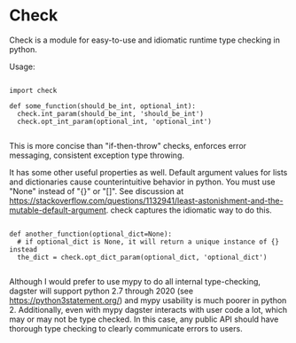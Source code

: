 # Check

Check is a module for easy-to-use and idiomatic runtime type checking in python.

Usage:

```

import check

def some_function(should_be_int, optional_int):
  check.int_param(should_be_int, 'should_be_int')
  check.opt_int_param(optional_int, 'optional_int')
  
```

This is more concise than "if-then-throw" checks, enforces error messaging, consistent exception type throwing.

It has some other useful properties as well. Default argument values for lists and dictionaries cause counterintuitive behavior
in python. You must use "None" instead of "{}" or "[]". See discussion at https://stackoverflow.com/questions/1132941/least-astonishment-and-the-mutable-default-argument.
check captures the idiomatic way to do this.

```

def another_function(optional_dict=None):
  # if optional_dict is None, it will return a unique instance of {} instead
  the_dict = check.opt_dict_param(optional_dict, 'optional_dict')
  
```


Although I would prefer to use mypy to do all internal type-checking, dagster will support python 2.7 through 2020 (see https://python3statement.org/)
and mypy usability is much poorer in python 2. Additionally, even with mypy dagster interacts with user code a lot, which may
or may not be type checked. In this case, any public API should have thorough type checking to clearly communicate errors to users.
